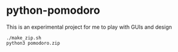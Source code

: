 python-pomodoro
===============

This is an experimental project for me to play with GUIs and design

```
./make_zip.sh
python3 pomodoro.zip
```